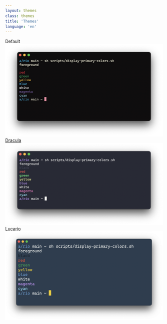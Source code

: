 ```yaml
---
layout: themes
class: themes
title: 'Themes'
language: 'en'
---
```


<!-- Hey there!
    Kind reminder to add your theme screenshot image
    Please follow the pattern in the example by using the following command inside of the rio repository root folder:

    $ sh scripts/display-primary-colors.sh
-->

<div class="theme theme_small">
    <div class="theme-name">Default</div>
    <img src="screenshots/default.png" />
</div>
<div class="theme theme_medium">
    <a href="https://github.com/raphamorim/rio-dracula">
        <div class="theme-name">Dracula</div>
        <img src="screenshots/dracula.png" />
    </a>
</div>
<div class="theme theme_large">
    <a href="https://github.com/raphamorim/lucario/#rio-terminal">
        <div class="theme-name">Lucario</div>
        <img src="screenshots/lucario.png" />
    </a>
</div>
<div class="theme theme_medium"></div>
<div class="theme theme_small"></div>
<div class="theme theme_large"></div>
<div class="theme theme_medium"></div>
<div class="theme theme_small"></div>
<div class="theme theme_medium"></div>
<div class="theme theme_small"></div>
<div class="theme theme_medium"></div>
<div class="theme theme_large"></div>
<div class="theme theme_medium"></div>
<div class="theme theme_small"></div>
<div class="theme theme_medium"></div>
<div class="theme theme_large"></div>
